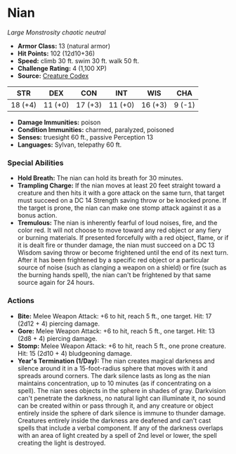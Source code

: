 # Nian

*Large* *Monstrosity* *chaotic neutral*

- **Armor Class:** 13 (natural armor)
- **Hit Points:** 102 (12d10+36)
- **Speed:** climb 30 ft. swim 30 ft. walk 50 ft.
- **Challenge Rating:** 4 (1,100 XP)
- **Source:** [Creature Codex](https://koboldpress.com/kpstore/product/creature-codex-for-5th-edition-dnd/)

| STR | DEX | CON | INT | WIS | CHA |
| --- | --- | --- | --- | --- | --- |
| 18 (+4) | 11 (+0) | 17 (+3) | 11 (+0) | 16 (+3) | 9 (-1) |

- **Damage Immunities:** poison
- **Condition Immunities:** charmed, paralyzed, poisoned
- **Senses:** truesight 60 ft., passive Perception 13
- **Languages:** Sylvan, telepathy 60 ft.
### Special Abilities
- **Hold Breath:** The nian can hold its breath for 30 minutes.
- **Trampling Charge:** If the nian moves at least 20 feet straight toward a creature and then hits it with a gore attack on the same turn, that target must succeed on a DC 14 Strength saving throw or be knocked prone. If the target is prone, the nian can make one stomp attack against it as a bonus action.
- **Tremulous:** The nian is inherently fearful of loud noises, fire, and the color red. It will not choose to move toward any red object or any fiery or burning materials. If presented forcefully with a red object, flame, or if it is dealt fire or thunder damage, the nian must succeed on a DC 13 Wisdom saving throw or become frightened until the end of its next turn. After it has been frightened by a specific red object or a particular source of noise (such as clanging a weapon on a shield) or fire (such as the burning hands spell), the nian can't be frightened by that same source again for 24 hours.
### Actions
- **Bite:** Melee Weapon Attack: +6 to hit, reach 5 ft., one target. Hit: 17 (2d12 + 4) piercing damage.
- **Gore:** Melee Weapon Attack: +6 to hit, reach 5 ft., one target. Hit: 13 (2d8 + 4) piercing damage.
- **Stomp:** Melee Weapon Attack: +6 to hit, reach 5 ft., one prone creature. Hit: 15 (2d10 + 4) bludgeoning damage.
- **Year's Termination (1/Day):** The nian creates magical darkness and silence around it in a 15-foot-radius sphere that moves with it and spreads around corners. The dark silence lasts as long as the nian maintains concentration, up to 10 minutes (as if concentrating on a spell). The nian sees objects in the sphere in shades of gray. Darkvision can't penetrate the darkness, no natural light can illuminate it, no sound can be created within or pass through it, and any creature or object entirely inside the sphere of dark silence is immune to thunder damage. Creatures entirely inside the darkness are deafened and can't cast spells that include a verbal component. If any of the darkness overlaps with an area of light created by a spell of 2nd level or lower, the spell creating the light is destroyed.
